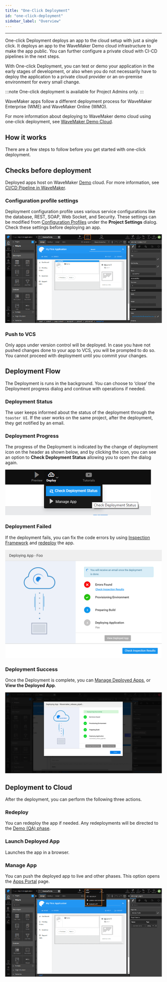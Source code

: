 ```yaml
---
title: "One-Click Deployment"
id: "one-click-deployment"
sidebar_label: "Overview"
---
```

---

One-click Deployment deploys an app to the cloud setup with just a single click. It deploys an app to the WaveMaker Demo cloud infrastructure to make the app public. You can further configure a private cloud with CI-CD pipelines in the next steps.

With One-click Deployment, you can test or demo your application in the early stages of development, or also when you do not necessarily have to deploy the application to a private cloud provider or an on-premise environment for every small change.

:::note
One-click deployment is available for Project Admins only.
:::

WaveMaker apps follow a different deployment process for WaveMaker Enterprise (WME) and WaveMaker Online (WMO).

For more information about deploying to WaveMaker demo cloud using one-click deployment, see [WaveMaker Demo Cloud](/learn/app-development/deployment/release-management#demo).



## How it works

There are a few steps to follow before you get started with one-click deployment.


## Checks before deployment

Deployed apps host on WaveMaker [Demo](/learn/app-development/deployment/release-management#demo) cloud. For more information, see [CI/CD Pipeline in WaveMaker](/learn/app-development/deployment/release-management).

### Configuration profile settings

Deployment configuration profile uses various service configurations like the database, REST, SOAP, Web Socket, and Security. These settings can be modified from [Configuration Profiles](/learn/app-development/deployment/configuration-profiles/) under the **Project Settings** dialog. Check these settings before deploying an app.

[![](/learn/assets/deploy.png)](/learn/assets/deploy.png)

### Push to VCS

Only apps under version control will be deployed. In case you have not pushed changes done to your app to VCS, you will be prompted to do so. You cannot proceed with deployment until you commit your changes.

## Deployment Flow

The Deployment is runs in the background. You can choose to ‘close’ the Deployment progress dialog and continue with operations if needed.

### Deployment Status

The user keeps informed about the status of the deployment through the `toaster UI`. If the user works on the same project, after the deployment, they get notified by an email.

### Deployment Progress

The progress of the Deployment is indicated by the change of deployment icon on the header as shown below, and by clicking the icon, you can see an option to **Check Deployment Status** allowing you to open the dialog again.

[![](/learn/assets/Check-deployment-status-Click-e1554896395542.png)](/learn/assets/Check-deployment-status-Click-e1554896395542.png)

### Deployment Failed

If the deployment fails, you can fix the code errors by using [Inspection Framework](/learn/app-development/dev-integration/inspection-framework) and [redeploy](#redeploy) the app.

![deploy failed](/learn/assets/deploy-failed.png)

### Deployment Success

Once the Deployment is complete, you can [Manage Deployed Apps](/learn/app-development/deployment/manage-deployed-apps/#apps-portal), or **View the Deployed App**.

![Deployment-flow-changes](/learn/assets/Deployment-flow-changes.png)

## Deployment to Cloud

After the deployment, you can perform the following three actions.

### Redeploy

You can redeploy the app if needed. Any redeployments will be directed to the [Demo (QA) phase](/learn/app-development/deployment/release-management/#demo).

### Launch Deployed App

Launches the app in a browser.

### Manage App

You can push the deployed app to live and other phases. This option opens the [Apps Portal](/learn/app-development/deployment/manage-deployed-apps#deployed-apps-management) page.

[![](/learn/assets/cloud_postdeploy.png)](/learn/assets/cloud_postdeploy.png)

